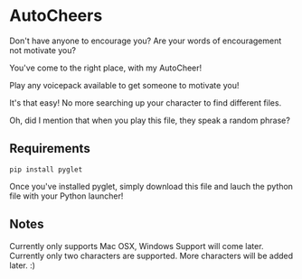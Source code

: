 # AutoCheers

Don't have anyone to encourage you?
Are your words of encouragement not motivate you?

You've come to the right place, with my AutoCheer!

Play any voicepack available to get someone to motivate you!

It's that easy! No more searching up your character to find different files.

Oh, did I mention that when you play this file, they speak a random phrase?

## Requirements
  
`pip install pyglet`
  
Once you've installed pyglet, simply download this file and lauch the python file with your Python launcher!

## Notes
Currently only supports Mac OSX, Windows Support will come later.
Currently only two characters are supported. More characters will be added later. :)

